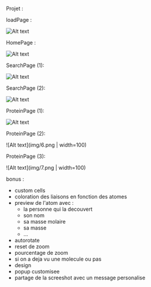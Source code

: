 Projet :

loadPage :

![Alt text](img/1.png?raw=true "Title")

HomePage :

![Alt text](img/2.png?raw=true "Title")

SearchPage (1):

![Alt text](img/3.png?raw=true "Title")

SearchPage (2):

![Alt text](img/4.png?raw=true "Title")

ProteinPage (1):

![Alt text](img/5.png?raw=true "Title")

ProteinPage (2):

![Alt text](img/6.png | width=100)

ProteinPage (3):

![Alt text](img/7.png | width=100)

bonus :

- custom cells
- coloration des liaisons en fonction des atomes
- preview de l'atom avec :
	- la personne qui la decouvert
	- son nom
	- sa masse molaire
	- sa masse
	- ...
- autorotate
- reset de zoom
- pourcentage de zoom
- si on a deja vu une molecule ou pas
- design
- popup customisee
- partage de la screeshot avec un message personalise
